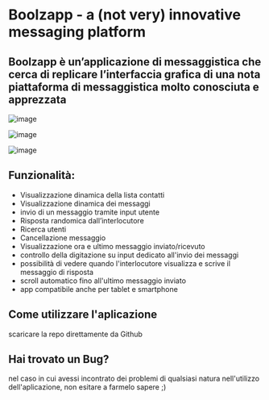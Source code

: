 # Boolzapp - a (not very) innovative messaging platform

## Boolzapp è un’applicazione di messaggistica che cerca di replicare l’interfaccia grafica di una nota piattaforma di messaggistica molto conosciuta e apprezzata

![image](https://github.com/DavideAlovisio13/vue-boolzapp/assets/157397728/16eebd5d-b6e5-4b06-bf5d-66e235cc0421)

![image](https://github.com/DavideAlovisio13/vue-boolzapp/assets/157397728/d7539a9f-a512-499b-8582-420ad7fc3a6e)

![image](https://github.com/DavideAlovisio13/vue-boolzapp/assets/157397728/edd8fb1e-dfb0-43b6-a1d0-981074f7d730)

## Funzionalità:

- Visualizzazione dinamica della lista contatti
- Visualizzazione dinamica dei messaggi
- invio di un messaggio tramite input utente
- Risposta randomica dall’interlocutore
- Ricerca utenti
- Cancellazione messaggio
- Visualizzazione ora e ultimo messaggio inviato/ricevuto
- controllo della digitazione su input dedicato all'invio dei messaggi
- possibilità di vedere quando l'interlocutore visualizza e scrive il messaggio di risposta
- scroll automatico fino all'ultimo messaggio inviato
- app compatibile anche per tablet e smartphone

## Come utilizzare l'aplicazione

scaricare la repo direttamente da Github 

## Hai trovato un Bug?

nel caso in cui avessi incontrato dei problemi di qualsiasi natura nell'utilizzo dell'aplicazione, non esitare a farmelo sapere ;)

